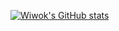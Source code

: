 [![Wiwok's GitHub stats](https://github-readme-stats.vercel.app/api?username=Wiwok&count_private=true&show_icons=true&theme=react)](https://github.com/anuraghazra/github-readme-stats)
